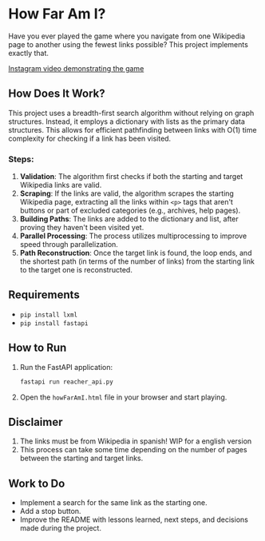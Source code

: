 # How Far Am I?

Have you ever played the game where you navigate from one Wikipedia page to another using the fewest links possible? This project implements exactly that.

[Instagram video demonstrating the game](https://www.instagram.com/reel/C9OXJCCO8mh/?utm_source=ig_web_copy_link)

## How Does It Work?

This project uses a breadth-first search algorithm without relying on graph structures. Instead, it employs a dictionary with lists as the primary data structures. This allows for efficient pathfinding between links with O(1) time complexity for checking if a link has been visited.

### Steps:
1. **Validation**: The algorithm first checks if both the starting and target Wikipedia links are valid.
2. **Scraping**: If the links are valid, the algorithm scrapes the starting Wikipedia page, extracting all the links within `<p>` tags that aren't buttons or part of excluded categories (e.g., archives, help pages).
3. **Building Paths**: The links are added to the dictionary and list, after proving they haven't been visited yet.
4. **Parallel Processing**: The process utilizes multiprocessing to improve speed through parallelization.
5. **Path Reconstruction**: Once the target link is found, the loop ends, and the shortest path (in terms of the number of links) from the starting link to the target one is reconstructed.

## Requirements

- `pip install lxml`
- `pip install fastapi`

## How to Run

1. Run the FastAPI application:
   ```sh
   fastapi run reacher_api.py
   ```
2. Open the `howFarAmI.html` file in your browser and start playing.

## Disclaimer

1. The links must be from Wikipedia in spanish! WIP for a english version
2. This process can take some time depending on the number of pages between the starting and target links.

## Work to Do

- Implement a search for the same link as the starting one.
- Add a stop button.
- Improve the README with lessons learned, next steps, and decisions made during the project.